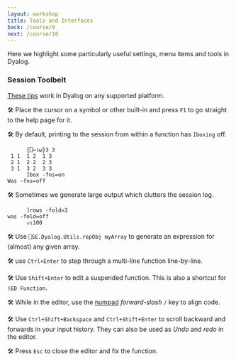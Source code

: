 ```yaml
---
layout: workshop
title: Tools and Interfaces
back: /course/9
next: /course/10
---
```


Here we highlight some particularly useful settings, menu items and tools in Dyalog.

### Session Toolbelt
[These tips](https://abrudz.github.io/tips/) work in Dyalog on any supported platform. 

🛠 Place the cursor on a symbol or other built-in and press `F1` to go straight to the help page for it. 

🛠 By default, printing to the session from within a function has `]boxing` off. 

```APL
      {⎕←⍳⍵}3 3
 1 1  1 2  1 3 
 2 1  2 2  2 3 
 3 1  3 2  3 3 
      ]box -fns=on
Was -fns=off
```

🛠 Sometimes we generate large output which clutters the session log.

```APL
      ]rows -fold=3
was -fold=off
      ⍪⍳100
```

🛠 Use `⎕SE.Dyalog.Utils.repObj myArray` to generate an expression for (almost) any given array. 

🛠 use `Ctrl+Enter` to step through a multi-line function line-by-line.

🛠 Use `Shift+Enter` to edit a suspended function. This is also a shortcut for `)ED Function`.

🛠 While in the editor, use the [numpad](https://en.wikipedia.org/wiki/Numeric_keypad) *forward-slash* `/` key to align code.

🛠 Use `Ctrl+Shift+Backspace` and `Ctrl+Shift+Enter` to scroll backward and forwards in your input history. They can also be used as *Undo* and *redo* in the editor. 

🛠 Press `Esc` to close the editor and fix the function.
